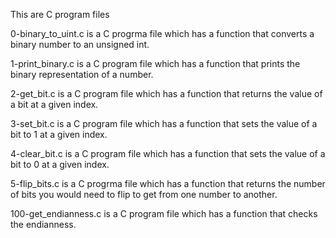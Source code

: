 This are C program files

0-binary_to_uint.c is a C progrma file which has a function that  converts a binary number to an unsigned int.

1-print_binary.c is a C program file which has a function that  prints the binary representation of a number.

2-get_bit.c is a C program file which has a function that returns the value of a bit at a given index.

3-set_bit.c is a C program file which has a function that sets the value of a bit to 1 at a given index.

4-clear_bit.c is a C program file which has a function that sets the value of a bit to 0 at a given index.

5-flip_bits.c is a C progrma file which has a function that returns the number of bits you would need to flip to get from one number to another.

100-get_endianness.c is a C program file which has a function that checks the endianness.
